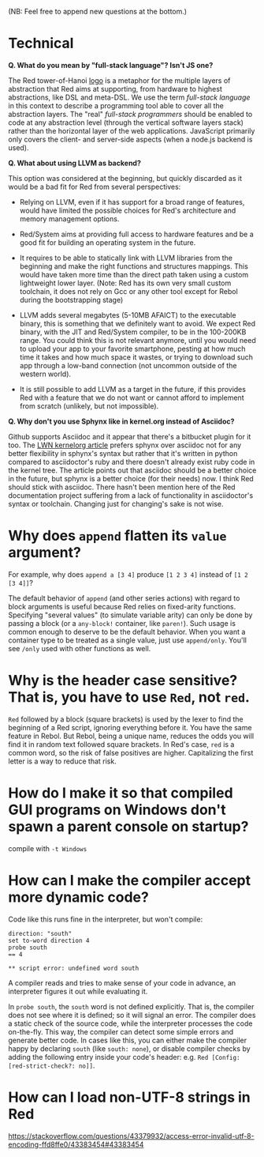 (NB: Feel free to append new questions at the bottom.)

# Technical

**Q. What do you mean by "full-stack language"? Isn't JS one?**

The Red tower-of-Hanoi [logo](http://i.stack.imgur.com/4iHfk.png) is a metaphor for the multiple layers of abstraction that Red aims at supporting, from hardware to highest abstractions, like DSL and meta-DSL. We use the term _full-stack language_ in this context to describe a programming tool able to cover all the abstraction layers. The "real" _full-stack programmers_ should be enabled to code at any abstraction level (through the vertical software layers stack) rather than the horizontal layer of the web applications. JavaScript primarily only covers the client- and server-side aspects (when a node.js backend is used).

**Q. What about using LLVM as backend?**

This option was considered at the beginning, but quickly discarded as it would be a bad fit for Red from several perspectives:

* Relying on LLVM, even if it has support for a broad range of features, would have limited the possible choices for Red's architecture and memory management options. 

* Red/System aims at providing full access to hardware features and be a good fit for building an operating system in the future.

* It requires to be able to statically link with LLVM libraries from the beginning and make the right functions and structures mappings. This would have taken more time than the direct path taken using a custom lightweight lower layer. (Note: Red has its own very small custom toolchain, it does not rely on Gcc or any other tool except for Rebol during the bootstrapping stage)

* LLVM adds several megabytes (5-10MB AFAICT) to the executable binary, this is something that we definitely want to avoid. We expect Red binary, with the JIT and Red/System compiler, to be in the 100-200KB range. You could think this is not relevant anymore, until you would need to upload your app to your favorite smartphone, pesting at how much time it takes and how much space it wastes, or trying to download such app through a low-band connection (not uncommon outside of the western world). 

* It is still possible to add LLVM as a target in the future, if this provides Red with a feature that we do not want or cannot afford to implement from scratch (unlikely, but not impossible).

**Q. Why don't you use Sphynx like in kernel.org instead of Asciidoc?**

Github supports Asciidoc and it appear that there's a bitbucket plugin for it too. The [LWN kernelorg article](https://lwn.net/Articles/692704/) prefers sphynx over asciidoc not for any better flexibility in sphynx's syntax but rather that it's written in python compared to asciidoctor's ruby and there doesn't already exist ruby code in the kernel tree. The article points out that asciidoc should be a better choice in the future, but sphynx is a better choice (for their needs) now. I think Red should stick with asciidoc. There hasn't been mention here of the Red documentation project suffering from a lack of functionality in asciidoctor's syntax or toolchain. Changing just for changing's sake is not wise.

# Why does `append` flatten its `value` argument?

For example, why does `append a [3 4]` produce `[1 2 3 4]` instead of `[1 2 [3 4]]`?

The default behavior of `append` (and other series actions) with regard to block arguments is useful because Red relies on fixed-arity functions. Specifying "several values" (to simulate variable arity) can only be done by passing a block (or a `any-block!` container, like `paren!`). Such usage is common enough to deserve to be the default behavior. When you want a container type to be treated as a single value, just use `append/only`. You'll see `/only` used with other functions as well.

# Why is the header case sensitive? That is, you have to use `Red`, not `red`.

`Red` followed by a block (square brackets) is used by the lexer to find the beginning of a Red script, ignoring everything before it. You have the same feature in Rebol. But Rebol, being a unique name, reduces the odds you will find it in random text followed square brackets. In Red's case, `red` is a common word, so the risk of false positives are higher. Capitalizing the first letter is a way to reduce that risk.

# How do I make it so that compiled GUI programs on Windows don't spawn a parent console on startup?

compile with `-t Windows`

# How can I make the compiler accept more dynamic code?

Code like this runs fine in the interpreter, but won't compile:
```
direction: "south"
set to-word direction 4
probe south
== 4
```
```
** script error: undefined word south
```

A compiler reads and tries to make sense of your code in advance, an interpreter figures it out while evaluating it.

In `probe south`, the `south` word is not defined explicitly. That is, the compiler does not see where it is defined; so it will signal an error. The compiler does a static check of the source code, while the interpreter processes the code on-the-fly. This way, the compiler can detect some simple errors and generate better code. In cases like this, you can either make the compiler happy by declaring `south` (like `south: none`), or disable compiler checks by adding the following entry inside your code's header: e.g. `Red [Config: [red-strict-check?: no]]`.

# How can I load non-UTF-8 strings in Red

https://stackoverflow.com/questions/43379932/access-error-invalid-utf-8-encoding-ffd8ffe0/43383454#43383454

